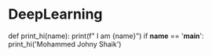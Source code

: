 # DeepLearning

def print_hi(name):
    print(f" I am {name}") 
if __name__ == '__main__':
    print_hi('Mohammed Johny Shaik')
